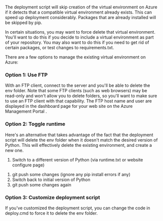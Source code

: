 The deployment script will skip creation of the virtual environment on Azure if it detects that a compatible virtual environment already exists.  This can speed up deployment considerably.  Packages that are already installed will be skipped by pip.

In certain situations, you may want to force delete that virtual environment.  You'll want to do this if you decide to include a virtual environment as part of your repository.  You may also want to do this if you need to get rid of certain packages, or test changes to requirements.txt.

There are a few options to manage the existing virtual environment on Azure:

### Option 1: Use FTP

With an FTP client, connect to the server and you'll be able to delete the env folder.  Note that some FTP clients (such as web browsers) may be read-only and won't allow you to delete folders, so you'll want to make sure to use an FTP client with that capability.  The FTP host name and user are displayed in <!-- keep by customization: begin --> the dashboard page for <!-- keep by customization: end --> your web <!-- deleted by customization site's blade --><!-- keep by customization: begin --> site <!-- keep by customization: end --> on the <!-- deleted by customization [Azure --><!-- keep by customization: begin --> Azure <!-- keep by customization: end --> Management <!-- deleted by customization Portal](https://manage.windowsazure.cn) --><!-- keep by customization: begin --> Portal <!-- keep by customization: end -->.

### Option 2: Toggle runtime

Here's an alternative that takes advantage of the fact that the deployment script will delete the env folder when it doesn't match the desired version of Python.  This will effectively delete the existing environment, and create a new one.

<!-- deleted by customization
1. Switch to a different version of Python (via runtime.txt or the **Application Settings** blade in the Azure Management Portal)
-->
<!-- keep by customization: begin -->
1. Switch to a different version of Python (via runtime.txt or website configure page)
<!-- keep by customization: end -->
1. git push some changes (ignore any pip install errors if any)
1. Switch back to initial version of Python
1. git push some changes again

### Option 3: Customize deployment script

If you've customized the deployment script, you can change the code in deploy.cmd to force it to delete the env folder.
